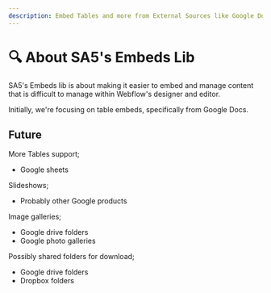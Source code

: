 ```yaml
---
description: Embed Tables and more from External Sources like Google Docs
---
```


# 🔍 About SA5's Embeds Lib

SA5's Embeds lib is about making it easier to embed and manage content that is difficult to manage within Webflow's designer and editor.&#x20;

Initially, we're focusing on table embeds, specifically from Google Docs.&#x20;

## Future <a href="#display-captions-in-webflows-lightboxes" id="display-captions-in-webflows-lightboxes"></a>

More Tables support;

* Google sheets

Slideshows;&#x20;

* Probably other Google products

Image galleries;&#x20;

* Google drive folders
* Google photo galleries &#x20;

Possibly shared folders for download;

* Google drive folders
* Dropbox folders&#x20;



